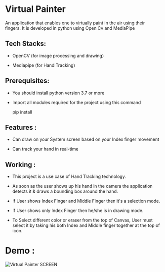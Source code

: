 # Virtual Painter


An application that enables one to virtually paint in the air using their fingers. It is developed in python using Open Cv and MediaPipe

Tech Stacks:
-------------------

 * OpenCV (for image processing and drawing)
 
 * Mediapipe (for Hand Tracking)
 
Prerequisites:
-----------------

   * You should install python version 3.7 or more
   
   * Import all modules required for the project using this command

      pip install <module name>

Features :
-----------

  * Can draw on your System screen based on your Index finger movement
 
  * Can track your hand in real-time

Working :
--------------

   * This project is a use case of Hand Tracking technology.
 
   * As soon as the user shows up his hand in the camera the application detects it & draws a bounding box around the hand.
   
   * If User shows Index Finger and Middle Finger then it's a selection mode.
 
   * If User shows only Index Finger then he/she is in drawing mode.
 
   * To Select different color or eraser from the top of Canvas, User must select it by taking his both Index and Middle finger together at the top of    icon.
   
# Demo :   
   
   ![Virtual Painter SCREEN](https://user-images.githubusercontent.com/108679625/200359227-d4fb70a9-60da-44a6-9447-c22c705b8516.png)

   
   
   
   
   
   
